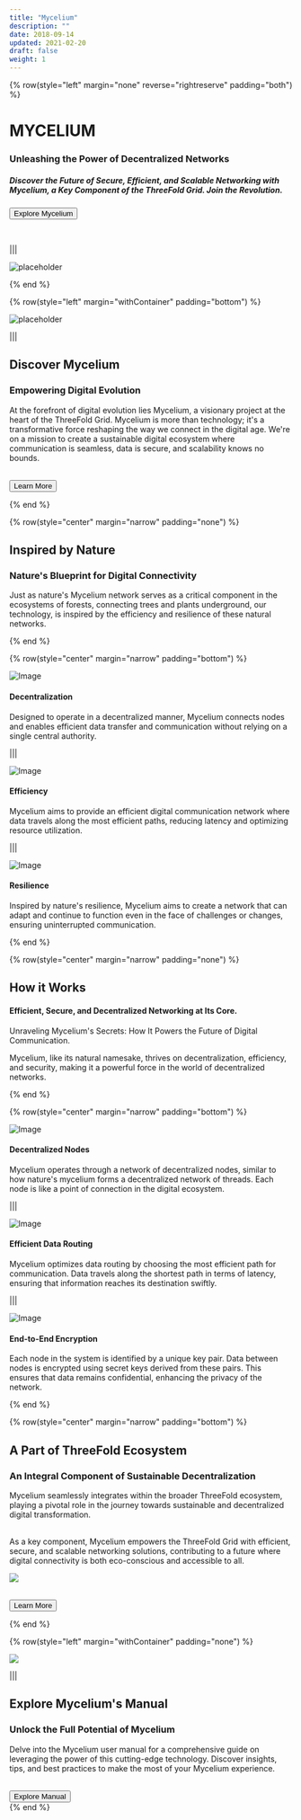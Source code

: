 ```yaml
---
title: "Mycelium"
description: ""
date: 2018-09-14
updated: 2021-02-20
draft: false
weight: 1
---
```

<div class="container mx-auto">
<!-- section 1 (header) -->


{% row(style="left" margin="none" reverse="rightreserve" padding="both") %}



<div class="px-4 md:px-16 lg:px-28">

# MYCELIUM
### Unleashing the Power of Decentralized Networks

##### Discover the Future of Secure, Efficient, and Scalable Networking with Mycelium, a Key Component of the ThreeFold Grid. Join the Revolution.


<button onclick="/about">Explore Mycelium</button>

</div>

<br>

|||

![placeholder](./img/hearo3.png#mx-auto)

{% end %}

<!-- section 1 (header) -->

{% row(style="left" margin="withContainer" padding="bottom") %}

![placeholder](./img/ok11.png#mx-md)

|||

<div class="px-4 md:px-16 lg:px-28">

## Discover Mycelium
### Empowering Digital Evolution

At the forefront of digital evolution lies Mycelium, a visionary project at the heart of the ThreeFold Grid. Mycelium is more than technology; it's a transformative force reshaping the way we connect in the digital age. We're on a mission to create a sustainable digital ecosystem where communication is seamless, data is secure, and scalability knows no bounds.

<br>

<button onclick="/about">
  Learn More
</button>

</div>

{% end %}


<!-- section 3 (header) -->

<div class="container mx-auto"> 

{% row(style="center" margin="narrow" padding="none") %}

## Inspired by Nature
### Nature's Blueprint for Digital Connectivity

Just as nature's Mycelium network serves as a critical component in the ecosystems of forests, connecting trees and plants underground, our technology, is inspired by the efficiency and resilience of these natural networks.

{% end %}

{% row(style="center" margin="narrow" padding="bottom") %}

<div class="mx-6 my-6">

![Image](./img/decent.png#md#mx-auto)

#### Decentralization
Designed to operate in a decentralized manner, Mycelium connects nodes and enables efficient data transfer and communication without relying on a single central authority.

</div>

|||

<div class="mx-6 my-6">

![Image](./img/efficient2.png#md#mx-auto)

#### Efficiency
Mycelium aims to provide an efficient digital communication network where data travels along the most efficient paths, reducing latency and optimizing resource utilization.
</div>

|||

<div class="mx-6 my-6">

![Image](./img/secure2.png#md#mx-auto)

#### Resilience
Inspired by nature's resilience, Mycelium aims to create a network that can adapt and continue to function even in the face of challenges or changes, ensuring uninterrupted communication.

</div>

{% end %}

<!-- section 3 (header) -->

<div class="container mx-auto"> 

{% row(style="center" margin="narrow" padding="none") %}

## How it Works

#### Efficient, Secure, and Decentralized Networking at Its Core. 

Unraveling Mycelium's Secrets: How It Powers the Future of Digital Communication. 

Mycelium, like its natural namesake, thrives on decentralization, efficiency, and security, making it a powerful force in the world of decentralized networks.

{% end %}

{% row(style="center" margin="narrow" padding="bottom") %}

<div class="mx-4 my-4">

![Image](./img/nodes.png#md#mx-auto)

#### Decentralized Nodes
Mycelium operates through a network of decentralized nodes, similar to how nature's mycelium forms a decentralized network of threads. Each node is like a point of connection in the digital ecosystem.

</div>

|||

<div class="mx-4 my-4">

![Image](./img/routing.png#md#mx-auto)

#### Efficient Data Routing
Mycelium optimizes data routing by choosing the most efficient path for communication. Data travels along the shortest path in terms of latency, ensuring that information reaches its destination swiftly.
</div>

|||

<div class="mx-4 my-4">

![Image](./img/encryption.png#md#mx-auto)

#### End-to-End Encryption
Each node in the system is identified by a unique key pair. Data between nodes is encrypted using secret keys derived from these pairs. This ensures that data remains confidential, enhancing the privacy of the network.

</div>

{% end %}

<!-- section 3 (header) -->

{% row(style="center" margin="narrow" padding="bottom") %}

## A Part of ThreeFold Ecosystem

### An Integral Component of Sustainable Decentralization

Mycelium seamlessly integrates within the broader ThreeFold ecosystem, playing a pivotal role in the journey towards sustainable and decentralized digital transformation. 

<br>
As a key component, Mycelium empowers the ThreeFold Grid with efficient, secure, and scalable networking solutions, contributing to a future where digital connectivity is both eco-conscious and accessible to all.

<br>

![](img/TFbgb.png#mx-auto)


<br>

<button onclick="https://threefold.io">
  Learn More
</button>


{% end %}

<!-- section 5 subscription -->

{% row(style="left" margin="withContainer" padding="none") %}

![](./img/manual.png#mx-auto)

|||

## Explore Mycelium's Manual
### Unlock the Full Potential of Mycelium

Delve into the Mycelium user manual for a comprehensive guide on leveraging the power of this cutting-edge technology. Discover insights, tips, and best practices to make the most of your Mycelium experience.

<br>

<button onclick="https://manual.grid.tf">
  Explore Manual
</button>


</div>
{% end %}

